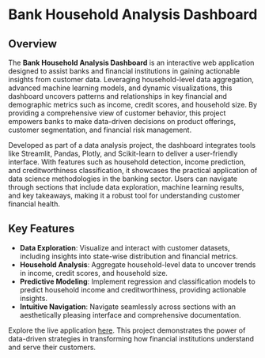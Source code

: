 # Bank Household Analysis Dashboard

## Overview

The **Bank Household Analysis Dashboard** is an interactive web application designed to assist banks and financial institutions in gaining actionable insights from customer data. Leveraging household-level data aggregation, advanced machine learning models, and dynamic visualizations, this dashboard uncovers patterns and relationships in key financial and demographic metrics such as income, credit scores, and household size. By providing a comprehensive view of customer behavior, this project empowers banks to make data-driven decisions on product offerings, customer segmentation, and financial risk management.

Developed as part of a data analysis project, the dashboard integrates tools like Streamlit, Pandas, Plotly, and Scikit-learn to deliver a user-friendly interface. With features such as household detection, income prediction, and creditworthiness classification, it showcases the practical application of data science methodologies in the banking sector. Users can navigate through sections that include data exploration, machine learning results, and key takeaways, making it a robust tool for understanding customer financial health.

## Key Features

- **Data Exploration**: Visualize and interact with customer datasets, including insights into state-wise distribution and financial metrics.
- **Household Analysis**: Aggregate household-level data to uncover trends in income, credit scores, and household size.
- **Predictive Modeling**: Implement regression and classification models to predict household income and creditworthiness, providing actionable insights.
- **Intuitive Navigation**: Navigate seamlessly across sections with an aesthetically pleasing interface and comprehensive documentation.

Explore the live application [here](https://banking-household-research-bhavyachawla.streamlit.app). This project demonstrates the power of data-driven strategies in transforming how financial institutions understand and serve their customers.
